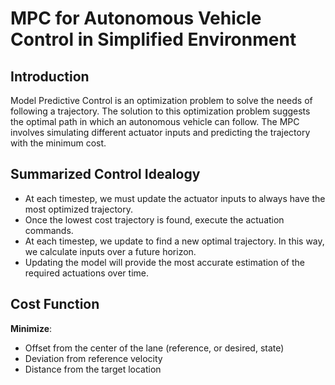 # MPC for Autonomous Vehicle Control in Simplified Environment


## Introduction

Model Predictive Control is an optimization problem to solve the needs of following a trajectory. The solution to this optimization problem suggests the optimal path in which an autonomous vehicle can follow. The MPC involves simulating different actuator inputs and predicting the trajectory with the minimum cost.

## Summarized Control Idealogy

- At each timestep, we must update the actuator inputs to always have the most optimized trajectory. 
- Once the lowest cost trajectory is found, execute the actuation commands.
- At each timestep, we update to find a new optimal trajectory. In this way, we calculate inputs over a future horizon.
- Updating the model will provide the most accurate estimation of the required actuations over time.

## Cost Function

**Minimize**:

- Offset from the center of the lane (reference, or desired, state)
- Deviation from reference velocity
- Distance from the target location

